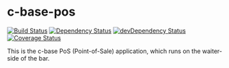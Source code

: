 c-base-pos
==========

[![Build Status](https://travis-ci.org/berlincount/c-base-pos.svg?branch=development)](https://travis-ci.org/berlincount/c-base-pos)
[![Dependency Status](https://img.shields.io/david/berlincount/c-base-pos.svg?style=flat)](https://david-dm.org/berlincount/c-base-pos)
[![devDependency Status](https://img.shields.io/david/dev/berlincount/c-base-pos.svg?style=flat)](https://david-dm.org/berlincount/c-base-pos#info=devDependencies)
[![Coverage Status](https://coveralls.io/repos/github/berlincount/c-base-pos/badge.svg?branch=development)](https://coveralls.io/github/berlincount/c-base-pos?branch=development)

This is the c-base PoS (Point-of-Sale) application, which runs on the
waiter-side of the bar.
